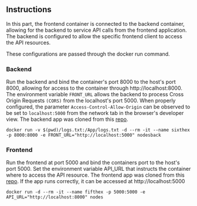 ## Instructions

In this part, the frontend container is connected to the backend
container, allowing for the backend to service API calls from the
frontend application. The backend is configured to allow the specific
frontend client to access the API resources.

These configurations are passed through the docker run command.

### Backend
Run the backend and bind the container's port 8000 to the host's port
8000, allowing for access to the container through
http://localhost:8000. The environment variable `FRONT_URL` allows the
backend to process Cross Origin Requests `(CORS)` from the localhost's
port 5000. When properly configured, the parameter
`Access-Control-Allow-Origin` can be observed to be set to
`localhost:5000` from the network tab in the browser's developer
view. The backend app was cloned from this
[repo](https://github.com/docker-hy/backend-example-docker).

`docker run -v $(pwd)/logs.txt:/App/logs.txt -d --rm -it --name sixthex -p 8000:8000 -e FRONT_URL="http://localhost:5000" nodesback`

### Frontend

Run the frontend at port 5000 and bind the containers port to the
host's port 5000. Set the environment variable API_URL that instructs
the container where to access the API resource. The frontend app was
cloned from this
[repo](https://github.com/docker-hy/frontend-example-docker). If the app runs correctly, it can be accessed at http://localhost:5000

`docker run -d --rm -it --name fifthex -p 5000:5000 -e API_URL="http://localhost:8000" nodes`
